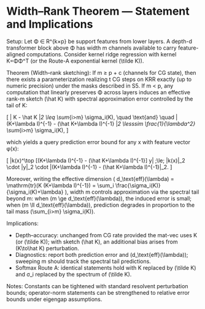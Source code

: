 # Width–Rank Theorem — Statement and Implications

Setup: Let Φ ∈ R^{k×p} be support features from lower layers. A depth-d transformer block above Φ has width m channels available to carry feature-aligned computations. Consider kernel ridge regression with kernel K=ΦΦ^T (or the Route-A exponential kernel \(\tilde K\)).

Theorem (Width–rank sketching): If m ≥ p + c (channels for CG state), then there exists a parameterization realizing t CG steps on KRR exactly (up to numeric precision) under the masks described in S5. If m < p, any computation that linearly preserves Φ across layers induces an effective rank-m sketch \(\hat K\) with spectral approximation error controlled by the tail of K:

\[ \| K - \hat K \|_2 \leq \sum_{i>m} \sigma_i(K), \quad \text{and} \quad \| (K+\lambda I)^{-1} - (\hat K+\lambda I)^{-1} \|_2 \lesssim \frac{1}{\lambda^2} \sum_{i>m} \sigma_i(K), \]

which yields a query prediction error bound for any x with feature vector φ(x):

\[ |k(x)^\top [(K+\lambda I)^{-1} - (\hat K+\lambda I)^{-1}] y| \;\le\; \|k(x)\|_2 \cdot \|y\|_2 \cdot \|(K+\lambda I)^{-1} - (\hat K+\lambda I)^{-1}\|_2. \]

Moreover, writing the effective dimension \( d_\text{eff}(\lambda) = \mathrm{tr}(K (K+\lambda I)^{-1}) = \sum_i \frac{\sigma_i(K)}{\sigma_i(K)+\lambda} \), width m controls approximation via the spectral tail beyond m: when \(m \ge d_\text{eff}(\lambda)\), the induced error is small; when \(m \ll d_\text{eff}(\lambda)\), prediction degrades in proportion to the tail mass \(\sum_{i>m} \sigma_i(K)\).

Implications:

- Depth–accuracy: unchanged from CG rate provided the mat-vec uses K (or \(\tilde K\)); with sketch \(\hat K\), an additional bias arises from \(K\to\hat K\) perturbation.
- Diagnostics: report both prediction error and \(d_\text{eff}(\lambda)\); sweeping m should track the spectral tail predictions.
- Softmax Route A: identical statements hold with K replaced by \(\tilde K\) and σ_i replaced by the spectrum of \(\tilde K\).

Notes: Constants can be tightened with standard resolvent perturbation bounds; operator-norm statements can be strengthened to relative error bounds under eigengap assumptions.
